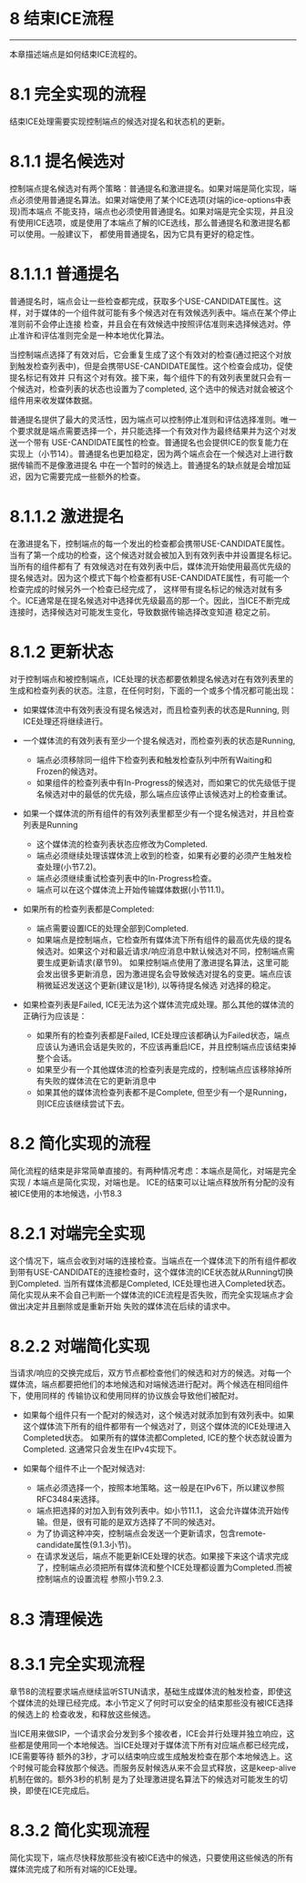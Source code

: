 ﻿# 8 结束ICE流程
------
本章描述端点是如何结束ICE流程的。

# 8.1 完全实现的流程
结束ICE处理需要实现控制端点的候选对提名和状态机的更新。

# 8.1.1 提名候选对
控制端点提名候选对有两个策略：普通提名和激进提名。如果对端是简化实现，端点必须使用普通提名算法。如果对端使用了某个ICE选项(对端的ice-options中表现)而本端点
不能支持，端点也必须使用普通提名。如果对端是完全实现，并且没有使用ICE选项，或是使用了本端点了解的ICE选线，那么普通提名和激进提名都可以使用。一般建议下，
都使用普通提名，因为它具有更好的稳定性。

# 8.1.1.1 普通提名
普通提名时，端点会让一些检查都完成，获取多个USE-CANDIDATE属性。这样，对于媒体的一个组件就可能有多个候选对在有效候选列表中。端点在某个停止准则前不会停止连接
检查，并且会在有效候选中按照评估准则来选择候选对。停止准许和评估准则完全是一种本地优化算法。

当控制端点选择了有效对后，它会重复生成了这个有效对的检查(通过把这个对放到触发检查列表中)，但是会携带USE-CANDIDATE属性。这个检查会成功，促使提名标记有效并
只有这个对有效。接下来，每个组件下的有效列表里就只会有一个候选对，检查列表的状态也设置为了completed, 这个选中的候选对就会被这个组件用来收发媒体数据。

普通提名提供了最大的灵活性，因为端点可以控制停止准则和评估选择准则。唯一个要求就是端点需要选择一个，并只能选择一个有效对作为最终结果并为这个对发送一个带有
USE-CANDIDATE属性的检查。普通提名也会提供ICE的恢复能力在实现上（小节14）。普通提名也更加稳定，因为两个端点会在一个候选对上进行数据传输而不是像激进提名
中在一个暂时的候选上。普通提名的缺点就是会增加延迟，因为它需要完成一些额外的检查。

# 8.1.1.2 激进提名
在激进提名下，控制端点的每一个发出的检查都会携带USE-CANDIDATE属性。当有了第一个成功的检查，这个候选对就会被加入到有效列表中并设置提名标记。当所有的组件都有了
有效候选对在有效列表中后，媒体流开始使用最高优先级的提名候选对。因为这个模式下每个检查都有USE-CANDIDATE属性，有可能一个检查完成的时候另外一个检查已经完成了，
这样带有提名标记的候选对就有多个。ICE通常是在提名候选对中选择优先级最高的那一个。因此，当ICE不断完成连接时，选择候选对可能发生变化，导致数据传输选择改变知道
稳定之前。

# 8.1.2 更新状态
对于控制端点和被控制端点，ICE处理的状态都要依赖提名候选对在有效列表里的生成和检查列表的状态。注意，在任何时刻，下面的一个或多个情况都可能出现：
+ 如果媒体流中有效列表没有提名候选对，而且检查列表的状态是Running, 则ICE处理还将继续进行。

+ 一个媒体流的有效列表有至少一个提名候选对，而检查列表的状态是Running,
    + 端点必须移除同一组件下检查列表和触发检查队列中所有Waiting和Frozen的候选对。
    + 如果组件的检查列表中有In-Progress的候选对，而如果它的优先级低于提名候选对中的最低的优先级，那么端点应该停止该候选对上的检查重试。

+ 如果一个媒体流的所有组件的有效列表里都至少有一个提名候选对，并且检查列表是Running
    + 这个媒体流的检查列表状态应修改为Completed.
    + 端点必须继续处理该媒体流上收到的检查，如果有必要的必须产生触发检查处理(小节7.2)。
    + 端点必须继续重试检查列表中的In-Progress检查。
    + 端点可以在这个媒体流上开始传输媒体数据(小节11.1)。

+ 如果所有的检查列表都是Completed:
    + 端点需要设置ICE的处理全部到Completed.
    + 如果端点是控制端点，它检查所有媒体流下所有组件的最高优先级的提名候选对。如果这个对和最近请求/响应消息中默认候选对不同，控制端点需要生成更新请求(章节9)。
    如果控制端点使用了激进提名算法，这里可能会发出很多更新消息，因为激进提名会导致候选对提名的变更。端点应该稍微延迟发送这个更新(建议是1秒), 以等待提名候选
    对选择的稳定。

+ 如果检查列表是Failed, ICE无法为这个媒体流完成处理。那么其他的媒体流的正确行为应该是：
    + 如果所有的检查列表都是Failed, ICE处理应该都确认为Failed状态，端点应该认为通讯会话是失败的，不应该再重启ICE，并且控制端点应该结束掉整个会话。
    + 如果至少有一个其他媒体流的检查列表是完成的，控制端点应该移除掉所有失败的媒体流在它的更新消息中
    + 如果其他的媒体流检查列表都不是Complete, 但至少有一个是Running，则ICE应该继续尝试下去。

# 8.2 简化实现的流程
简化流程的结束是非常简单直接的。有两种情况考虑：本端点是简化，对端是完全实现 / 本端点是简化实现，对端也是。
ICE的结束可以让端点释放所有分配的没有被ICE使用的本地候选，小节8.3

# 8.2.1 对端完全实现
这个情况下，端点会收到对端的连接检查。当端点在一个媒体流下的所有组件都收到带有USE-CANDIDATE的连接检查时，这个媒体流的ICE状态就从Running切换到Completed.
当所有媒体流都是Completed, ICE处理也进入Completed状态。简化实现从来不会自己判断一个媒体流的ICE流程是否失败，而完全实现端点才会做出决定并且删除或是重新开始
失败的媒体流在后续的请求中。

# 8.2.2 对端简化实现
当请求/响应的交换完成后，双方节点都检查他们的候选和对方的候选。对每一个媒体流，端点都要把他们的本地候选和对端候选进行配对。两个候选在相同组件下，使用同样的
传输协议和使用同样的协议族会导致他们被配对。
+ 如果每个组件只有一个配对的候选对，这个候选对就添加到有效列表中。如果这个媒体流下所有的组件都带有一个候选对了，则这个媒体流的ICE处理进入Completed状态。
  如果所有的媒体流都Completed, ICE的整个状态就设置为Completed. 这通常只会发生在IPv4实现下。

+ 如果每个组件不止一个配对候选对:
    + 端点必须选择一个，按照本地策略。这一般是在IPv6下，所以建议参照RFC3484来选择。
    + 端点把选择的对加入到有效列表中。如小节11.1， 这会允许媒体流开始传输。但是，很有可能的是双方选择了不同的候选对。
    + 为了协调这种冲突，控制端点会发送一个更新请求，包含remote-candidate属性(9.1.3小节)。
    + 在请求发送后，端点不能更新ICE处理的状态。如果接下来这个请求完成了，控制端点必须把所有媒体流和整个ICE处理都设置为Completed.而被控制端点的设置流程
     参照小节9.2.3.

# 8.3 清理候选
# 8.3.1 完全实现流程
章节8的流程要求端点继续监听STUN请求，基础生成媒体流的触发检查，即使这个媒体流的处理已经完成。本小节定义了何时可以安全的结束那些没有被ICE选择的候选上的
检查收发，和释放这些候选。

当ICE用来做SIP，一个请求会分发到多个接收者，ICE会并行处理并独立响应，这些都是使用同一个本地候选。当ICE处理对于媒体流下所有对应端点都已经完成，ICE需要等待
额外的3秒，才可以结束响应或生成触发检查在那个本地候选上。这个时候可能会释放那个候选。而服务反射候选从来不会显式释放，这是keep-alive机制在做的。额外3秒的机制
是为了处理激进提名算法下的候选对可能发生的切换，即使在ICE完成后。

# 8.3.2 简化实现流程
简化实现下，端点尽快释放那些没有被ICE选中的候选，只要使用这些候选的所有媒体流完成了和所有对端的ICE处理。



 









